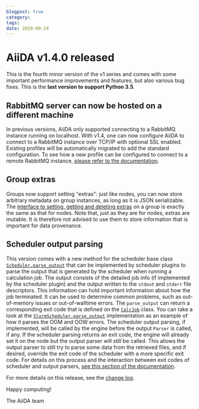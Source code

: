 ```yaml
---
blogpost: true
category:
tags:
date: 2020-09-24
---
```


# AiiDA v1.4.0 released

This is the fourth minor version of the v1 series and comes with some important performance improvements and features, but also various bug fixes. This is the **last version to support Python 3.5**.

## RabbitMQ server can now be hosted on a different machine

In previous versions, AiiDA only supported connecting to a RabbitMQ instance running on localhost. With v1.4, one can now configure AiiDA to connect to a RabbitMQ instance over TCP/IP with optional SSL enabled. Existing profiles will be automatically migrated to add the standard configuration. To see how a new profile can be configured to connect to a remote RabbitMQ instance, [please refer to the documentation](https://aiida-core.readthedocs.io/en/latest/intro/installation.html#rabbitmq-configuration).

## Group extras

Groups now support setting "extras": just like nodes, you can now store arbitrary metadata on group instances, as long as it is JSON serializable. The [interface to setting, getting and deleting extras](https://aiida-core.readthedocs.io/en/latest/reference/apidoc/aiida.orm.html#aiida.orm.entities.EntityExtrasMixin) on a group is exactly the same as that for nodes. Note that, just as they are for nodes, extras are mutable. It is therefore not advised to use them to store information that is important for data provenance.

## Scheduler output parsing

This version comes with a new method for the scheduler base class [`Scheduler.parse_output`](https://aiida-core.readthedocs.io/en/latest/reference/apidoc/aiida.schedulers.html#aiida.schedulers.Scheduler.parse_output) that can be implemented by scheduler plugins to parse the output that is generated by the scheduler when running a calculation job. The output consists of the detailed job info (if implemented by the scheduler plugin) and the output written to the `stdout` and `stderr` file descriptors. This information can hold important information about how the job terminated. It can be used to determine common problems, such as out-of-memory issues or out-of-walltime errors. The `parse_output` can return a corresponding exit code that is defined on the [`CalcJob`](https://aiida-core.readthedocs.io/en/latest/reference/apidoc/aiida.engine.processes.calcjobs.html#aiida.engine.processes.calcjobs.CalcJob) class. You can take a look at the [`SlurmScheduler.parse_output`](https://aiida-core.readthedocs.io/en/latest/reference/apidoc/aiida.schedulers.plugins.html#aiida.schedulers.plugins.slurm.SlurmScheduler.parse_output) implementation as an example of how it parses the OOM and OOW errors. The scheduler output parsing, if implemented, will be called by the engine before the output `Parser` is called, if any. If the scheduler parsing returns an exit code, the engine will already set it on the node but the output parser will still be called. This allows the output parser to still try to parse some data from the retrieved files, and if desired, override the exit code of the scheduler with a more specific exit code. For details on this process and the interaction between exit codes of scheduler and output parsers, [see this section of the documentation](https://aiida-core.readthedocs.io/en/latest/topics/calculations/usage.html#scheduler-errors).

For more details on this release, see the [change log](https://github.com/aiidateam/aiida-core/blob/v1.4.0/CHANGELOG.md).

Happy computing!

The AiiDA team
